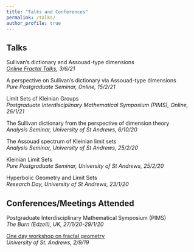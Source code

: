 ```yaml
---
title: "Talks and Conferences"
permalink: /talks/
author_profile: true
---
```


## Talks
Sullivan’s dictionary and Assouad-type dimensions  
*[Online Fractal Talks](https://people.maths.bris.ac.uk/~matmj/BBMOS.html), 3/6/21*

A perspective on Sullivan’s dictionary via Assouad-type dimensions  
*Pure Postgraduate Seminar, Online, 15/2/21*

Limit Sets of Kleinian Groups  
*Postgraduate Interdisciplinary Mathematical Symposium (PIMS), Online, 26/1/21*

The Sullivan dictionary from the perspective of dimension theory  
*Analysis Seminar, University of St Andrews, 6/10/20*

The Assouad spectrum of Kleinian limit sets  
*Analysis Seminar, University of St Andrews, 25/2/20*

Kleinian Limit Sets  
*Pure Postgraduate Seminar, University of St Andrews, 25/2/20*

Hyperbolic Geometry and Limit Sets  
*Research Day, University of St Andrews, 23/1/20*

## Conferences/Meetings Attended
Postgraduate Interdisciplinary Mathematical Symposium (PIMS)  
*The Burn (Edzell), UK, 27/1/20-29/1/20*

[One day workshop on fractal geometry](http://www.mcs.st-andrews.ac.uk/~jmf32/FG19.html)    
*University of St. Andrews, 2/9/19*
